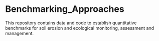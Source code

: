 # Benchmarking_Approaches
This repository contains data and code to establish quantitative benchmarks for soil erosion and ecological monitoring, assessment and management.
